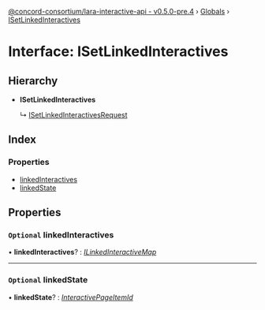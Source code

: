 [@concord-consortium/lara-interactive-api - v0.5.0-pre.4](../README.md) › [Globals](../globals.md) › [ISetLinkedInteractives](isetlinkedinteractives.md)

# Interface: ISetLinkedInteractives

## Hierarchy

* **ISetLinkedInteractives**

  ↳ [ISetLinkedInteractivesRequest](isetlinkedinteractivesrequest.md)

## Index

### Properties

* [linkedInteractives](isetlinkedinteractives.md#optional-linkedinteractives)
* [linkedState](isetlinkedinteractives.md#optional-linkedstate)

## Properties

### `Optional` linkedInteractives

• **linkedInteractives**? : *[ILinkedInteractiveMap](ilinkedinteractivemap.md)*

___

### `Optional` linkedState

• **linkedState**? : *[InteractivePageItemId](../globals.md#interactivepageitemid)*
